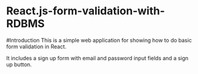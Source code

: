 # React.js-form-validation-with-RDBMS

#Introduction
This is a simple web application for showing how to do basic form validation in React.

It includes a sign up form with email and password input fields and a sign up button.
